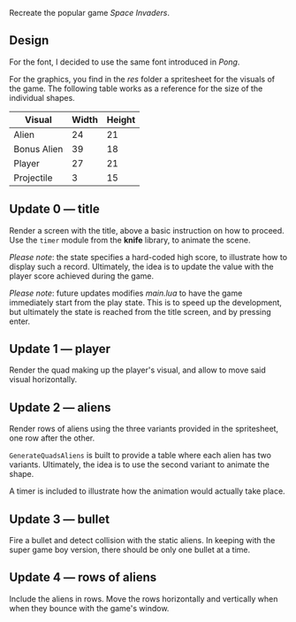 Recreate the popular game _Space Invaders_.

## Design

For the font, I decided to use the same font introduced in _Pong_.

For the graphics, you find in the _res_ folder a spritesheet for the visuals of the game. The following table works as a reference for the size of the individual shapes.

| Visual      | Width | Height |
| ----------- | ----- | ------ |
| Alien       | 24    | 21     |
| Bonus Alien | 39    | 18     |
| Player      | 27    | 21     |
| Projectile  | 3     | 15     |

## Update 0 — title

Render a screen with the title, above a basic instruction on how to proceed. Use the `timer` module from the **knife** library, to animate the scene.

_Please note_: the state specifies a hard-coded high score, to illustrate how to display such a record. Ultimately, the idea is to update the value with the player score achieved during the game.

_Please note_: future updates modifies _main.lua_ to have the game immediately start from the play state. This is to speed up the development, but ultimately the state is reached from the title screen, and by pressing enter.

## Update 1 — player

Render the quad making up the player's visual, and allow to move said visual horizontally.

## Update 2 — aliens

Render rows of aliens using the three variants provided in the spritesheet, one row after the other.

`GenerateQuadsAliens` is built to provide a table where each alien has two variants. Ultimately, the idea is to use the second variant to animate the shape.

A timer is included to illustrate how the animation would actually take place.

## Update 3 — bullet

Fire a bullet and detect collision with the static aliens. In keeping with the super game boy version, there should be only one bullet at a time.

## Update 4 — rows of aliens

Include the aliens in rows. Move the rows horizontally and vertically when when they bounce with the game's window.
